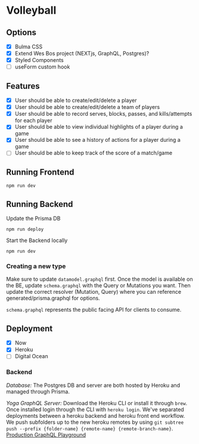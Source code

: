 # Volleyball

## Options
- [X] Bulma CSS
- [X] Extend Wes Bos project (NEXTjs, GraphQL, Postgres)?
- [X] Styled Components
- [ ] useForm custom hook

## Features
- [X] User should be able to create/edit/delete a player
- [X] User should be able to create/edit/delete a team of players
- [X] User should be able to record serves, blocks, passes, and kills/attempts for each player
- [X] User should be able to view individual highlights of a player during a game
- [X] User should be able to see a history of actions for a player during a game
- [ ] User should be able to keep track of the score of a match/game

## Running Frontend
```
npm run dev
```

## Running Backend
Update the Prisma DB 
```
npm run deploy
```
Start the Backend locally 
```
npm run dev
```

### Creating a new type
Make sure to update ```datamodel.graphql``` first. Once the model is available on the BE, update ```schema.graphql``` with the Query or Mutations you want. Then update the correct resolver (Mutation, Query) where you can reference generated/prisma.graphql for options.

```schema.graphql``` represents the public facing API for clients to consume.

## Deployment
- [X] Now
- [X] Heroku
- [ ] Digital Ocean

### Backend
*Database:* The Postgres DB and server are both hosted by Heroku and managed through Prisma. 

*Yoga GraphQL Server:* Download the Heroku CLI or install it through `brew`. Once installed login through the CLI with `heroku login`. We've separated deployments between a heroku backend and heroku front end workflow. We push subfolders up to the new heroku remotes by using `git subtree push --prefix {folder-name} {remote-name} {remote-branch-name}`.
[Production GraphQL Playground](https://stat-track-yoga-prod.herokuapp.com)
